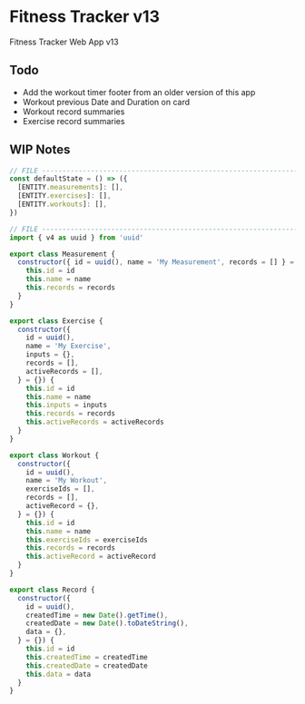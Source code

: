 # Fitness Tracker v13

Fitness Tracker Web App v13

## Todo

- Add the workout timer footer from an older version of this app
- Workout previous Date and Duration on card
- Workout record summaries
- Exercise record summaries

## WIP Notes

```javascript
// FILE -----------------------------------------------------------------------
const defaultState = () => ({
  [ENTITY.measurements]: [],
  [ENTITY.exercises]: [],
  [ENTITY.workouts]: [],
})

// FILE -----------------------------------------------------------------------
import { v4 as uuid } from 'uuid'

export class Measurement {
  constructor({ id = uuid(), name = 'My Measurement', records = [] } = {}) {
    this.id = id
    this.name = name
    this.records = records
  }
}

export class Exercise {
  constructor({
    id = uuid(),
    name = 'My Exercise',
    inputs = {},
    records = [],
    activeRecords = [],
  } = {}) {
    this.id = id
    this.name = name
    this.inputs = inputs
    this.records = records
    this.activeRecords = activeRecords
  }
}

export class Workout {
  constructor({
    id = uuid(),
    name = 'My Workout',
    exerciseIds = [],
    records = [],
    activeRecord = {},
  } = {}) {
    this.id = id
    this.name = name
    this.exerciseIds = exerciseIds
    this.records = records
    this.activeRecord = activeRecord
  }
}

export class Record {
  constructor({
    id = uuid(),
    createdTime = new Date().getTime(),
    createdDate = new Date().toDateString(),
    data = {},
  } = {}) {
    this.id = id
    this.createdTime = createdTime
    this.createdDate = createdDate
    this.data = data
  }
}
```
